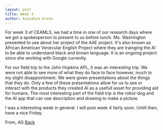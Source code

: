 ```yaml
---
layout: post
title: Week 3
author: Asaiahya Green
---
```


For week 3 of CEAMLS, we had a time in one of our research days where we got a spokesperson to present to us before lunch. Ms. Washington presented to use about her project of the AAE project. It's also known as African American Venecular English Project where they are trainging the AI to be able to understand black and brown language. It is an ongoing project since she working with Google currently. 

For our field trip to the John Hopkins APL, it was an interesting trip. We were not able to see more of what they do face to face however, much to my slight disappointment. We were given presentations about the things that they do. Only a few of these presentations allow for us to see or interact with the products they created AI as a usefull asset for providing aid for humans. The most interesting part of the field trip is the robot-dog and the AI app that can use description and drawing to make a picture. 

I was a interesting week in general. I will post week 4 fairly soon. Untill then, have a nice Friday.
 
  From, AG
[Back](./)
